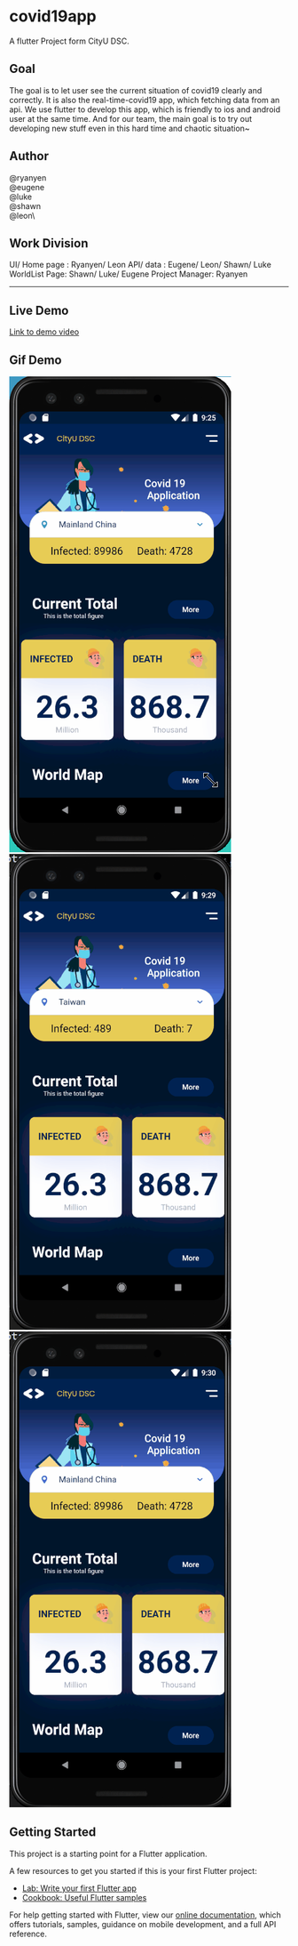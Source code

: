 # covid19app

A flutter Project form CityU DSC.

## Goal
The goal is to let user see the current situation of covid19 clearly and correctly. It is also the real-time-covid19 app, which fetching data from an api. We use flutter to develop this app, which is friendly to ios and android user at the same time. And for our team, the main goal is to try out developing new stuff even in this hard time and chaotic situation~ 

## Author
@ryanyen\
@eugene\
@luke\
@shawn\
@leon\


## Work Division
UI/ Home page : Ryanyen/ Leon
API/ data : Eugene/ Leon/ Shawn/ Luke
WorldList Page: Shawn/ Luke/ Eugene
Project Manager: Ryanyen

---

## Live Demo
[Link to demo video](https://www.youtube.com/watch?v=gbIX8AJ4DXA)

## Gif Demo
![first Demo](assets/first.gif)
![second](assets/second.gif)
![third](assets/third.gif)


## Getting Started

This project is a starting point for a Flutter application.

A few resources to get you started if this is your first Flutter project:

- [Lab: Write your first Flutter app](https://flutter.dev/docs/get-started/codelab)
- [Cookbook: Useful Flutter samples](https://flutter.dev/docs/cookbook)

For help getting started with Flutter, view our
[online documentation](https://flutter.dev/docs), which offers tutorials,
samples, guidance on mobile development, and a full API reference.

